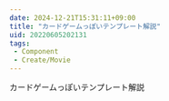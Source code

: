 ```yaml
---
date: 2024-12-21T15:31:11+09:00
title: "カードゲームっぽいテンプレート解説"
uid: 20220605202131
tags:
 - Component
 - Create/Movie
---
```


カードゲームっぽいテンプレート解説